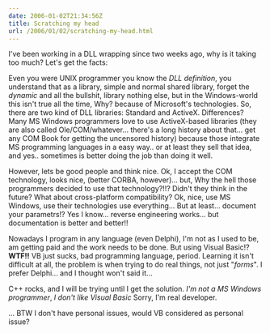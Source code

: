 ```yaml
---
date: 2006-01-02T21:34:56Z
title: Scratching my head
url: /2006/01/02/scratching-my-head.html
---
```


<p>I've been working in a DLL wrapping since two weeks ago, why is it taking too much? Let's get the facts:</p>
<p>Even you were UNIX programmer you know the <em>DLL definition</em>, you understand that as a library, simple and normal shared library, forget the <em>dynamic</em> and all the bullshit, library nothing else, but in the Windows-world this isn't true all the time, Why? because of Microsoft's technologies. So, there are two kind of DLL libraries: Standard and ActiveX. Differences? Many MS Windows programmers love to use ActiveX-based libraries (they are also called Ole/COM/whatever... there's a long history about that... get any COM Book for getting the uncensored history) because those integrate MS programming languages in a easy way.. or at least they sell that idea, and yes.. sometimes is better doing the job than doing it well.</p>
<p>However, lets be good people and think nice. Ok, I accept the COM technology, looks nice, (better CORBA, however)... but, Why the hell those programmers decided to use that technology?!!? Didn't they think in the future? What about cross-platform compatibility? Ok, nice, use MS Windows, use their technologies use everything... But at least... document your parametrs!? Yes I know... reverse engineering works... but documentation is better and better!!</p>
<p>Nowadays I program in any language (even Delphi), I'm not as I used to be, am getting paid and the work needs to be done. But using Visual Basic!? <strong>WTF!!</strong> VB just sucks, bad programming language, period. Learning it isn't difficult at all, the problem is when trying to do real things, not just "<em>forms</em>". I prefer Delphi... and I thought won't said it...</p>
<p>C++ rocks, and I will be trying until I get the solution. <em>I'm not a MS Windows programmer</em>, <em>I don't like Visual Basic</em> Sorry, I'm real developer.</p>
<p>... BTW I don't have personal issues, would VB considered as personal issue?</p>
